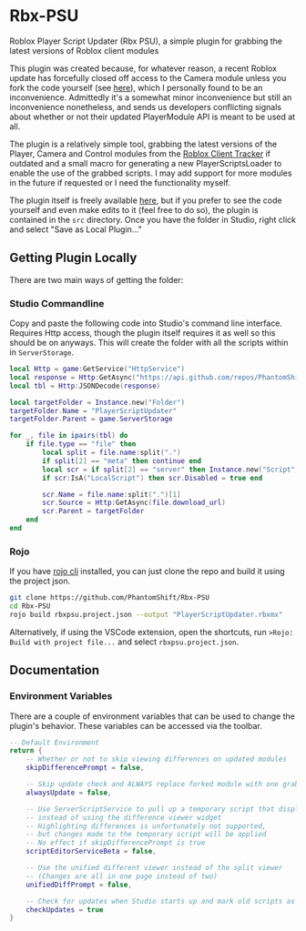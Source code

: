 # Rbx-PSU
Roblox Player Script Updater (Rbx PSU), a simple plugin for grabbing the latest versions of Roblox client modules

This plugin was created because, for whatever reason, a recent Roblox update has forcefully closed off access to the Camera module unless you fork the code yourself (see [here](https://devforum.roblox.com/t/recent-issue-with-player-camera-module/1911851)), which I personally found to be an inconvenience. Admittedly it's a somewhat minor inconvenience but still an inconvenience nonetheless, and sends us developers conflicting signals about whether or not their updated PlayerModule API is meant to be used at all.

The plugin is a relatively simple tool, grabbing the latest versions of the Player, Camera and Control modules from the [Roblox Client Tracker](https://github.com/MaximumADHD/Roblox-Client-Tracker) if outdated and a small macro for generating a new PlayerScriptsLoader to enable the use of the grabbed scripts. I may add support for more modules in the future if requested or I need the functionality myself.

The plugin itself is freely available [here](https://www.roblox.com/library/10517423170/Player-Script-Updater), but if you prefer to see the code yourself and even make edits to it (feel free to do so), the plugin is contained in the `src` directory. Once you have the folder in Studio, right click and select "Save as Local Plugin..."

## Getting Plugin Locally
There are two main ways of getting the folder:

### Studio Commandline
Copy and paste the following code into Studio's command line interface. Requires Http access, though the plugin itself requires it as well so this should be on anyways. This will create the folder with all the scripts within in `ServerStorage`.
```lua
local Http = game:GetService("HttpService")
local response = Http:GetAsync("https://api.github.com/repos/PhantomShift/Rbx-PSU/contents/src")
local tbl = Http:JSONDecode(response)

local targetFolder = Instance.new("Folder")
targetFolder.Name = "PlayerScriptUpdater"
targetFolder.Parent = game.ServerStorage

for _, file in ipairs(tbl) do
    if file.type == "file" then
        local split = file.name:split(".")
        if split[2] == "meta" then continue end
        local scr = if split[2] == "server" then Instance.new("Script") elseif split[2] == "client" then Instance.new("LocalScript") else Instance.new("ModuleScript")
        if scr:IsA("LocalScript") then scr.Disabled = true end

        scr.Name = file.name:split(".")[1]
        scr.Source = Http:GetAsync(file.download_url)
        scr.Parent = targetFolder
    end
end
```
### Rojo
If you have [rojo cli](https://github.com/rojo-rbx/rojo) installed, you can just clone the repo and build it using the project json.
```bash
git clone https://github.com/PhantomShift/Rbx-PSU
cd Rbx-PSU
rojo build rbxpsu.project.json --output "PlayerScriptUpdater.rbxmx"
```
Alternatively, if using the VSCode extension, open the shortcuts, run `>Rojo: Build with project file...` and select `rbxpsu.project.json`.

## Documentation

### Environment Variables
There are a couple of environment variables that can be used to change the plugin's behavior. These variables can be accessed via the toolbar.
```lua
-- Default Environment
return {
    -- Whether or not to skip viewing differences on updated modules
    skipDifferencePrompt = false,

    -- Skip update check and ALWAYS replace forked module with one grabbed from Roblox Client Tracker
    alwaysUpdate = false,

    -- Use ServerScriptService to pull up a temporary script that displays the changes made
    -- instead of using the difference viewer widget
    -- Highlighting differences is unfortunately not supported,
    -- but changes made to the temporary script will be applied
    -- No effect if skipDifferencePrompt is true
    scriptEditorServiceBeta = false,

    -- Use the unified different viewer instead of the split viewer
    -- (Changes are all in one page instead of two)
    unifiedDiffPrompt = false,

    -- Check for updates when Studio starts up and mark old scripts as outdated
    checkUpdates = true
}
```